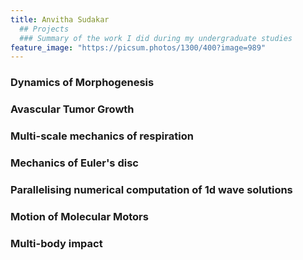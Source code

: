 ```yaml
---
title: Anvitha Sudakar
  ## Projects
  ### Summary of the work I did during my undergraduate studies
feature_image: "https://picsum.photos/1300/400?image=989"
---
```


### Dynamics of Morphogenesis
### Avascular Tumor Growth
### Multi-scale mechanics of respiration
### Mechanics of Euler's disc
### Parallelising numerical computation of 1d wave solutions
### Motion of Molecular Motors
### Multi-body impact

